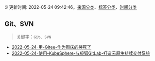 :alarm_clock: 更新时间: 2022-05-24 09:42:46。[来源分类](../README.md)、[标签分类](../TAGS.md)、[时间分类](../TIMELINE.md)

## Git、SVN


> 关键字：`Git`、`SVN`



- [2022-05-24-用-Gitee-作为图床的哭死了](https://www.v2ex.com/t/854974) 
- [2022-05-24-使用-KubeSphere-与极狐GitLab-打造云原生持续交付系统](https://toutiao.io/k/dnatzuc) 